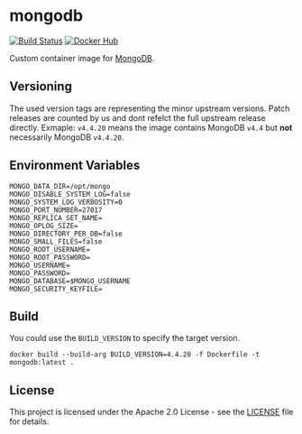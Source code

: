 # mongodb

[![Build Status](https://drone.owncloud.com/api/badges/owncloud-ops/mongodb/status.svg)](https://drone.owncloud.com/owncloud-ops/mongodb/)
[![Docker Hub](https://img.shields.io/badge/docker-latest-blue.svg?logo=docker&logoColor=white)](https://hub.docker.com/r/owncloudops/mongodb)

Custom container image for [MongoDB](https://www.mongodb.com/).

## Versioning

The used version tags are representing the minor upstream versions. Patch releases are counted by us and dont refelct the full upstream release directly. Exmaple: `v4.4.20` means the image contains MongoDB `v4.4` but **not** necessarily MongoDB `v4.4.20`.

## Environment Variables

```Shell
MONGO_DATA_DIR=/opt/mongo
MONGO_DISABLE_SYSTEM_LOG=false
MONGO_SYSTEM_LOG_VERBOSITY=0
MONGO_PORT_NUMBER=27017
MONGO_REPLICA_SET_NAME=
MONGO_OPLOG_SIZE=
MONGO_DIRECTORY_PER_DB=false
MONGO_SMALL_FILES=false
MONGO_ROOT_USERNAME=
MONGO_ROOT_PASSWORD=
MONGO_USERNAME=
MONGO_PASSWORD=
MONGO_DATABASE=$MONGO_USERNAME
MONGO_SECURITY_KEYFILE=
```

## Build

You could use the `BUILD_VERSION` to specify the target version.

```Shell
docker build --build-arg BUILD_VERSION=4.4.20 -f Dockerfile -t mongodb:latest .
```

## License

This project is licensed under the Apache 2.0 License - see the [LICENSE](https://github.com/owncloud-ops/mongodb/blob/main/LICENSE) file for details.
